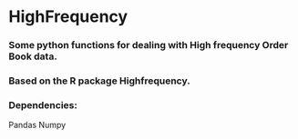 # HighFrequency

### Some python functions for dealing with High frequency Order Book data.
### Based on the R package Highfrequency. 

### Dependencies:
Pandas
Numpy

